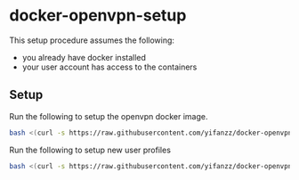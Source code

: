 # docker-openvpn-setup

This setup procedure assumes the following:

* you already have docker installed
* your user account has access to the containers

## Setup

Run the following to setup the openvpn docker image.

```bash
bash <(curl -s https://raw.githubusercontent.com/yifanzz/docker-openvpn-setup/master/generate_new_vpn_profile.sh)
```

Run the following to setup new user profiles

```bash
bash <(curl -s https://raw.githubusercontent.com/yifanzz/docker-openvpn-setup/master/setup_openvpn.sh) PROFILE_NAME
```
